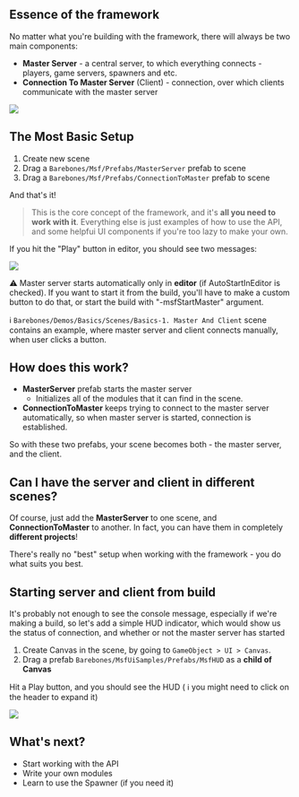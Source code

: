 ## Essence of the framework

No matter what you're building with the framework, there will always be two main components:

* **Master Server** - a central server, to which everything connects - players, game servers, spawners and etc.
* **Connection To Master Server** (Client) - connection, over which clients communicate with the master server

![](http://i.imgur.com/80FNqw3.png)

## The Most Basic Setup

1. Create new scene
1. Drag a `Barebones/Msf/Prefabs/MasterServer` prefab to scene
1. Drag a `Barebones/Msf/Prefabs/ConnectionToMaster` prefab to scene

And that's it!

> This is the core concept of the framework, and it's **all you need to work with it**. Everything else is just examples of how to use the API, and some helpfui UI components if you're too lazy to make your own.

If you hit the "Play" button in editor, you should see two messages:

![](http://i.imgur.com/DkdPOy8.png)

⚠️ Master server starts automatically only in **editor** (if AutoStartInEditor is checked). If you want to start it from the build, you'll have to make a custom button to do that, or start the build with "-msfStartMaster" argument.

ℹ️ `Barebones/Demos/Basics/Scenes/Basics-1. Master And Client` scene contains an example, where master server and client connects manually, when user clicks a button.

## How does this work?

* **MasterServer** prefab starts the master server
  * Initializes all of the modules that it can find in the scene.
* **ConnectionToMaster** keeps trying to connect to the master server automatically, so when master server is started, connection is established.

So with these two prefabs, your scene becomes both - the master server, and the client.

## Can I have the server and client in different scenes?

Of course, just add the **MasterServer** to one scene, and **ConnectionToMaster** to another. In fact, you can have them in completely **different projects**! 

There's really no "best" setup when working with the framework - you do what suits you best.

## Starting server and client from build

It's probably not enough to see the console message, especially if we're making a build, so let's add a simple HUD indicator, which would show us the status of connection, and whether or not the master server has started

1. Create Canvas in the scene, by going to `GameObject > UI > Canvas`.
2. Drag a prefab `Barebones/MsfUiSamples/Prefabs/MsfHUD` as a **child of Canvas**

Hit a Play button, and you should see the HUD ( ℹ️ you might need to click on the header to expand it)

![](http://i.imgur.com/abslSZA.png)

## What's next?

* Start working with the API
* Write your own modules
* Learn to use the Spawner (if you need it)